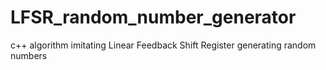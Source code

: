 # LFSR_random_number_generator
c++ algorithm imitating Linear Feedback Shift Register generating random numbers
